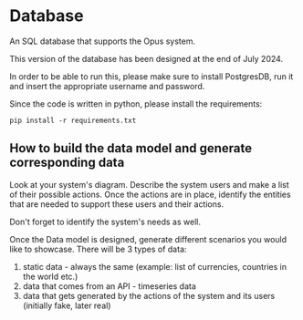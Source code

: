 # Database
An SQL database that supports the Opus system.

This version of the database has been designed at the end of July 2024.

In order to be able to run this, please make sure to install PostgresDB, run it and insert the appropriate username and password.

Since the code is written in python, please install the requirements:
```
pip install -r requirements.txt
```

## How to build the data model and generate corresponding data
Look at your system's diagram. Describe the system users and make a list of their possible actions.
Once the actions are in place, identify the entities that are needed to support these users and their actions.

Don't forget to identify the system's needs as well.

Once the Data model is designed, generate different scenarios you would like to showcase.
There will be 3 types of data:
1. static data - always the same (example: list of currencies, countries in the world etc.)
2. data that comes from an API - timeseries data
3. data that gets generated by the actions of the system and its users (initially fake, later real)
